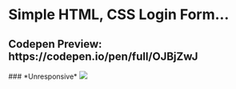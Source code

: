 <h1>Simple HTML, CSS Login Form...</h1>
<h2>Codepen Preview: https://codepen.io/pen/full/OJBjZwJ</h2>
### *Unresponsive*
<img src="https://i.ibb.co/ZW5n7z6/image-2023-04-30-132601877.png">
